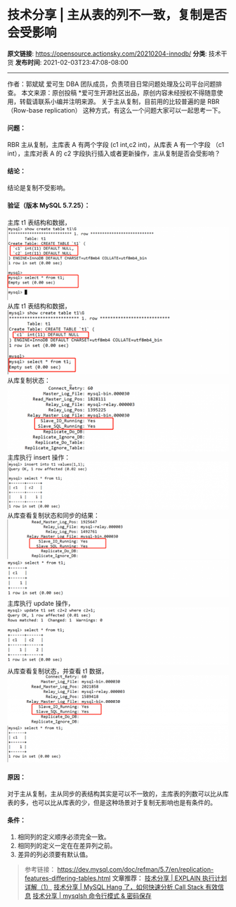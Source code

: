 # 技术分享 | 主从表的列不一致，复制是否会受影响

**原文链接**: https://opensource.actionsky.com/20210204-innodb/
**分类**: 技术干货
**发布时间**: 2021-02-03T23:47:08-08:00

---

作者：郭斌斌
爱可生 DBA 团队成员，负责项目日常问题处理及公司平台问题排查。
本文来源：原创投稿
*爱可生开源社区出品，原创内容未经授权不得随意使用，转载请联系小编并注明来源。
关于主从复制，目前用的比较普遍的是 RBR（Row-base replication） 这种方式，有这么一个问题大家可以一起思考一下。
#### 问题：
RBR 主从复制，主库表 A 有两个字段 (c1 int,c2 int)，从库表 A 有一个字段 （c1 int），主库对表 A 的 c2 字段执行插入或者更新操作，主从复制是否会受影响？
#### 结论：
结论是复制不受影响。
#### 验证（版本 MySQL 5.7.25）：
主库 t1 表结构和数据，
![](.img/6e6363ca.png)											
从库 t1 表结构和数据，
![](.img/9e7da932.png)											
从库复制状态：
![](.img/2ed37f28.png)											
主库执行 insert 操作：
![](.img/9b4537d9.png)											
从库查看复制状态和同步的结果：
![](.img/20385d73.png)											
![](.img/9179d946.png)											
主库执行 update 操作，
![](.img/e3c93e55.png)											
从库查看复制状态，并查看 t1 数据，
![](.img/64994258.png)											
![](.img/179b445e.png)											
#### 原因：
对于主从复制，主从同步的表结构其实是可以不一致的，主库表的列数可以比从库表的多，也可以比从库表的少，但是这种场景对于复制无影响也是有条件的。
#### 条件：
1. 相同列的定义顺序必须完全一致。
2. 相同列的定义一定在在差异列之前。
3. 差异的列必须要有默认值。
> 参考链接：
https://dev.mysql.com/doc/refman/5.7/en/replication-features-differing-tables.html
**文章推荐：**
[技术分享 | EXPLAIN 执行计划详解（1）](https://opensource.actionsky.com/20210202-explain/)
[技术分享 | MySQL Hang 了，如何快速分析 Call Stack 有效信息](https://opensource.actionsky.com/20210129-mysql/)
[技术分享 | mysqlsh 命令行模式 & 密码保存](https://opensource.actionsky.com/20210126-mysqlsh/)